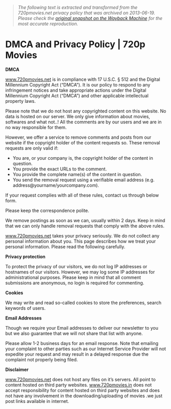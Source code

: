 > *The following text is extracted and transformed from the 720pmovies.net privacy policy that was archived on 2013-06-19. Please check the [original snapshot on the Wayback Machine](https://web.archive.org/web/20130619034926id_/http%3A//www.720pmovies.net/dmca-privacy-policy) for the most accurate reproduction.*

# DMCA and Privacy Policy | 720p Movies

**DMCA**

www.720pmovies.net is in compliance with 17 U.S.C. § 512 and the Digital Millennium Copyright Act (“DMCA”). It is our policy to respond to any infringement notices and take appropriate actions under the Digital Millennium Copyright Act (“DMCA”) and other applicable intellectual property laws.

Please note that we do not host any copyrighted content on this website. No data is hosted on our server. We only give information about movies, softwares and what not..! All the comments are by our users and we are in no way responsible for them.

However, we offer a service to remove comments and posts from our website if the copyright holder of the content requests so. These removal requests are only valid if:

  * You are, or your company is, the copyright holder of the content in question.
  * You provide the exact URLs to the comment.
  * You provide the complete name(s) of the content in question.
  * You send the removal request using a verifiable email address (e.g. address@yourname/yourcompany.com).



If your request complies with all of these rules, contact us through below form.

Please keep the correspondence polite.

We remove postings as soon as we can, usually within 2 days. Keep in mind that we can only handle removal requests that comply with the above rules.

www.720pmovies.net takes your privacy seriously. We do not collect any personal information about you. This page describes how we treat your personal information. Please read the following carefully.

**Privacy protection**

To protect the privacy of our visitors, we do not log IP addresses or hostnames of our visitors. However, we may log some IP addresses for administrational purposes. Please keep in mind that all comment submissions are anonymous, no login is required for commenting.

**Cookies**

We may write and read so-called cookies to store the preferences, search keywords of users.

**Email Addresses**

Though we require your Email addresses to deliver our newsletter to you but we also guarantee that we will not share that list with anyone.

Please allow 1-2 business days for an email response. Note that emailing your complaint to other parties such as our Internet Service Provider will not expedite your request and may result in a delayed response due the complaint not properly being filed.

**Disclaimer**

www.720pmovies.net does not host any files on it’s servers. All point to content hosted on third party websites. www.720pmovies.in does not accept responsibility for content hosted on third party websites and does not have any involvement in the downloading/uploading of movies .we just post links available in internet.
